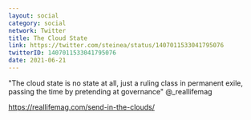 ```yaml
---
layout: social
category: social
network: Twitter
title: The Cloud State
link: https://twitter.com/steinea/status/1407011533041795076
twitterID: 1407011533041795076
date: 2021-06-21
---
```


"The cloud state is no state at all, just a ruling class in permanent exile, passing the time by pretending at governance" @_reallifemag

<https://reallifemag.com/send-in-the-clouds/>
